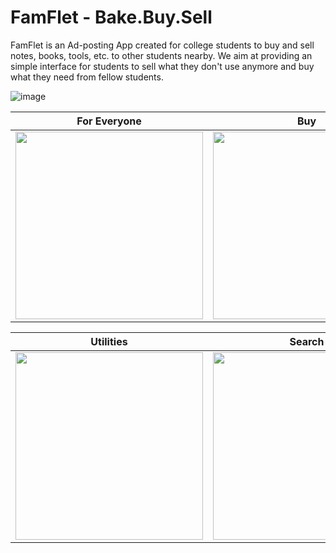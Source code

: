# FamFlet - Bake.Buy.Sell

FamFlet is an Ad-posting App created for college students to buy and sell notes, books, tools, etc. to other students nearby. We aim at providing an simple interface for students to sell what they don't use anymore and buy what they need from fellow students.

![image](https://drive.google.com/uc?id=1gtacyFH3PqZPBc5Z_RFcXbplGkQIHtZ3)


|For Everyone|Buy|Sell|
|---------------------------------------------------------|------------------------------------------------------------|--------------------------------------------------------|
| <img width="300em" src="https://drive.google.com/uc?id=1rqaNri_VeSxZyxBjpKWQuHwL_K3O2JUc"> | <img width="300em" src="https://drive.google.com/uc?id=1VFtyxCnZfRP-NnMEYEjXnVF82QP-aRu5"> | <img width="300em" src="https://drive.google.com/uc?id=1RcCjTa715WGASx8WZ9cJsqOM_KTrzHi6"> |

|Utilities|Search|Notifications|
|---------------------------------------------------------|------------------------------------------------------------|--------------------------------------------------------|
| <img width="300em" src="https://drive.google.com/uc?id=13uRqY6NCvVYmG_trpPuf_c7yWbpAlqD-"> | <img width="300em" src="https://drive.google.com/uc?id=1GRO04hSoVr_ZHmI2uCWmgx7EsQxtd5Pn"> | <img width="300em" src="https://drive.google.com/uc?id=1WX4HrQZhfw6M2F4AV4nl0ie_LdnOl9LL"> | 

